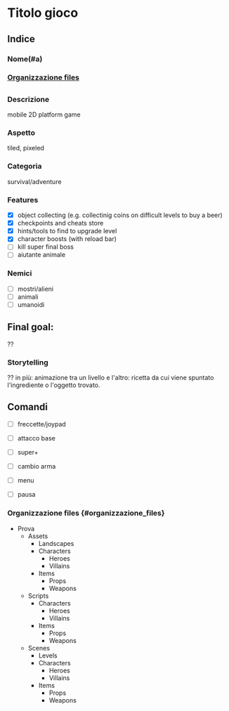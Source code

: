 # Titolo gioco

## Indice
### Nome(#a)
### [Organizzazione files](#organizzazione_files)

##
### Descrizione 
mobile 2D platform game
### Aspetto
tiled, pixeled

### Categoria
survival/adventure

### Features
- [x] object collecting (e.g. collectinig coins on difficult levels to  buy a beer)
- [x] checkpoints and cheats store
- [x] hints/tools to find to upgrade level
- [x] character boosts (with reload bar)
- [ ] kill super final boss
- [ ] aiutante animale

### Nemici
- [ ] mostri/alieni
- [ ] animali
- [ ] umanoidi

## Final goal:
??

### Storytelling
??
in più: animazione tra un livello e l'altro: ricetta da cui viene spuntato l'ingrediente o l'oggetto trovato.

## Comandi
- [ ] freccette/joypad
- [ ] attacco base
- [ ] super+
- [ ] cambio arma
- [ ] menu
- [ ] pausa


### Organizzazione files {#organizzazione_files}
- Prova
    - Assets
        - Landscapes
        - Characters
            - Heroes
            - Villains
        - Items
            - Props
            - Weapons
    - Scripts
        - Characters
            - Heroes
            - Villains
        - Items
            - Props
            - Weapons
    - Scenes
        - Levels
        - Characters
            - Heroes
            - Villains
        - Items
            - Props
            - Weapons